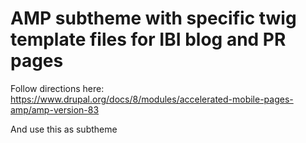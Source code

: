 # AMP subtheme with specific twig template files for IBI blog and PR pages

Follow directions here: https://www.drupal.org/docs/8/modules/accelerated-mobile-pages-amp/amp-version-83

And use this as subtheme

